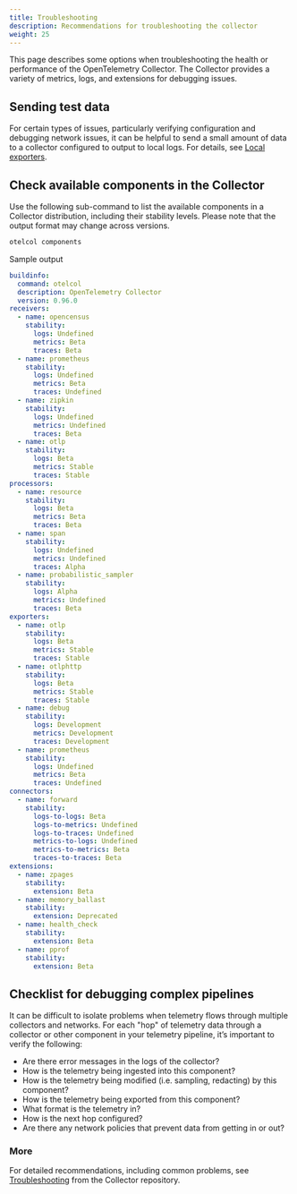 ```yaml
---
title: Troubleshooting
description: Recommendations for troubleshooting the collector
weight: 25
---
```


This page describes some options when troubleshooting the health or performance
of the OpenTelemetry Collector. The Collector provides a variety of metrics,
logs, and extensions for debugging issues.

## Sending test data

For certain types of issues, particularly verifying configuration and debugging
network issues, it can be helpful to send a small amount of data to a collector
configured to output to local logs. For details, see
[Local exporters](https://github.com/open-telemetry/opentelemetry-collector/blob/main/docs/troubleshooting.md#local-exporters).

## Check available components in the Collector

Use the following sub-command to list the available components in a Collector
distribution, including their stability levels. Please note that the output
format may change across versions.

```sh
otelcol components
```

Sample output

```yaml
buildinfo:
  command: otelcol
  description: OpenTelemetry Collector
  version: 0.96.0
receivers:
  - name: opencensus
    stability:
      logs: Undefined
      metrics: Beta
      traces: Beta
  - name: prometheus
    stability:
      logs: Undefined
      metrics: Beta
      traces: Undefined
  - name: zipkin
    stability:
      logs: Undefined
      metrics: Undefined
      traces: Beta
  - name: otlp
    stability:
      logs: Beta
      metrics: Stable
      traces: Stable
processors:
  - name: resource
    stability:
      logs: Beta
      metrics: Beta
      traces: Beta
  - name: span
    stability:
      logs: Undefined
      metrics: Undefined
      traces: Alpha
  - name: probabilistic_sampler
    stability:
      logs: Alpha
      metrics: Undefined
      traces: Beta
exporters:
  - name: otlp
    stability:
      logs: Beta
      metrics: Stable
      traces: Stable
  - name: otlphttp
    stability:
      logs: Beta
      metrics: Stable
      traces: Stable
  - name: debug
    stability:
      logs: Development
      metrics: Development
      traces: Development
  - name: prometheus
    stability:
      logs: Undefined
      metrics: Beta
      traces: Undefined
connectors:
  - name: forward
    stability:
      logs-to-logs: Beta
      logs-to-metrics: Undefined
      logs-to-traces: Undefined
      metrics-to-logs: Undefined
      metrics-to-metrics: Beta
      traces-to-traces: Beta
extensions:
  - name: zpages
    stability:
      extension: Beta
  - name: memory_ballast
    stability:
      extension: Deprecated
  - name: health_check
    stability:
      extension: Beta
  - name: pprof
    stability:
      extension: Beta
```

## Checklist for debugging complex pipelines

It can be difficult to isolate problems when telemetry flows through multiple
collectors and networks. For each "hop" of telemetry data through a collector or
other component in your telemetry pipeline, it’s important to verify the
following:

- Are there error messages in the logs of the collector?
- How is the telemetry being ingested into this component?
- How is the telemetry being modified (i.e. sampling, redacting) by this
  component?
- How is the telemetry being exported from this component?
- What format is the telemetry in?
- How is the next hop configured?
- Are there any network policies that prevent data from getting in or out?

### More

For detailed recommendations, including common problems, see
[Troubleshooting](https://github.com/open-telemetry/opentelemetry-collector/blob/main/docs/troubleshooting.md)
from the Collector repository.
